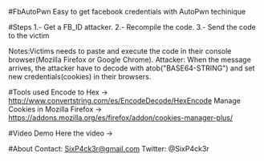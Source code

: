 #FbAutoPwn
Easy to get facebook credentials with AutoPwn techinique

#Steps
1.- Get a FB_ID attacker.
2.- Recompile the code.
3.- Send the code to the victim

Notes:Victims needs to paste and execute the code in their console browser(Mozilla Firefox or Google Chrome).
Attacker: When the message arrives, the attacker have to decode with atob("BASE64-STRING") and set new credentials(cookies) in their browsers.

#Tools used
Encode to Hex -> http://www.convertstring.com/es/EncodeDecode/HexEncode
Manage Cookies in Mozilla Firefox -> https://addons.mozilla.org/es/firefox/addon/cookies-manager-plus/

#Video Demo
Here the video -> 

#About
Contact: SixP4ck3r@gmail.com
Twitter: @SixP4ck3r
